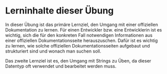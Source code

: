 # Lerninhalte dieser Übung

In dieser Übung ist das primäre Lernziel, den Umgang mit einer offiziellen Dokumentation zu lernen. 
Für einen Entwickler bzw. eine Entwicklerin ist es wichtig, sich die für den konkreten Fall notwendigen Informationen aus einer offiziellen Dokumentationsseite herauszuschen. 
Dafür ist es wichtig zu lernen, wie solche offiziellen Dokumentationsseiten aufgebaut und strukturiert sind und wonach man suchen soll.  

Das zweite Lernziel ist es, den Umgang mit Strings zu Üben, da dieser Datentyp oft verwendet und bearbeitet werden muss.
